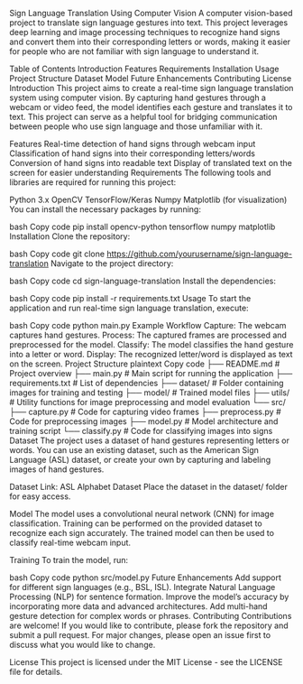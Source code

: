 Sign Language Translation Using Computer Vision
A computer vision-based project to translate sign language gestures into text. This project leverages deep learning and image processing techniques to recognize hand signs and convert them into their corresponding letters or words, making it easier for people who are not familiar with sign language to understand it.

Table of Contents
Introduction
Features
Requirements
Installation
Usage
Project Structure
Dataset
Model
Future Enhancements
Contributing
License
Introduction
This project aims to create a real-time sign language translation system using computer vision. By capturing hand gestures through a webcam or video feed, the model identifies each gesture and translates it to text. This project can serve as a helpful tool for bridging communication between people who use sign language and those unfamiliar with it.

Features
Real-time detection of hand signs through webcam input
Classification of hand signs into their corresponding letters/words
Conversion of hand signs into readable text
Display of translated text on the screen for easier understanding
Requirements
The following tools and libraries are required for running this project:

Python 3.x
OpenCV
TensorFlow/Keras
Numpy
Matplotlib (for visualization)
You can install the necessary packages by running:

bash
Copy code
pip install opencv-python tensorflow numpy matplotlib
Installation
Clone the repository:

bash
Copy code
git clone https://github.com/yourusername/sign-language-translation
Navigate to the project directory:

bash
Copy code
cd sign-language-translation
Install the dependencies:

bash
Copy code
pip install -r requirements.txt
Usage
To start the application and run real-time sign language translation, execute:

bash
Copy code
python main.py
Example Workflow
Capture: The webcam captures hand gestures.
Process: The captured frames are processed and preprocessed for the model.
Classify: The model classifies the hand gesture into a letter or word.
Display: The recognized letter/word is displayed as text on the screen.
Project Structure
plaintext
Copy code
├── README.md           # Project overview
├── main.py             # Main script for running the application
├── requirements.txt    # List of dependencies
├── dataset/            # Folder containing images for training and testing
├── model/              # Trained model files
├── utils/              # Utility functions for image preprocessing and model evaluation
└── src/
    ├── capture.py      # Code for capturing video frames
    ├── preprocess.py   # Code for preprocessing images
    ├── model.py        # Model architecture and training script
    └── classify.py     # Code for classifying images into signs
Dataset
The project uses a dataset of hand gestures representing letters or words. You can use an existing dataset, such as the American Sign Language (ASL) dataset, or create your own by capturing and labeling images of hand gestures.

Dataset Link: ASL Alphabet Dataset
Place the dataset in the dataset/ folder for easy access.

Model
The model uses a convolutional neural network (CNN) for image classification. Training can be performed on the provided dataset to recognize each sign accurately. The trained model can then be used to classify real-time webcam input.

Training
To train the model, run:

bash
Copy code
python src/model.py
Future Enhancements
Add support for different sign languages (e.g., BSL, ISL).
Integrate Natural Language Processing (NLP) for sentence formation.
Improve the model’s accuracy by incorporating more data and advanced architectures.
Add multi-hand gesture detection for complex words or phrases.
Contributing
Contributions are welcome! If you would like to contribute, please fork the repository and submit a pull request. For major changes, please open an issue first to discuss what you would like to change.

License
This project is licensed under the MIT License - see the LICENSE file for details.
